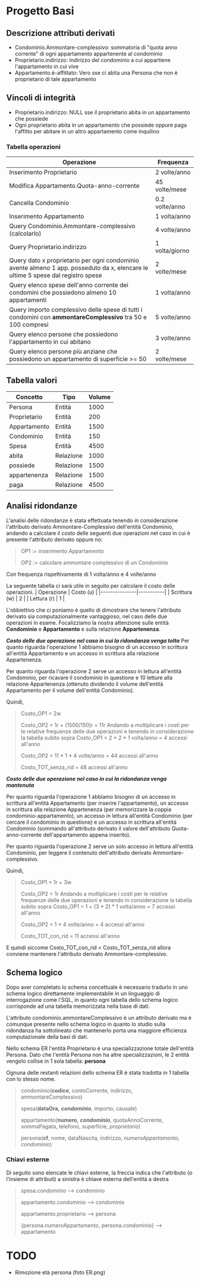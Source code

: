 # Progetto Basi

## Descrizione attributi derivati

- Condominio.Ammontare-complessivo: sommatoria di "quota anno corrente" di ogni appartamento appartenente al condominio
- Proprietario.indirizzo: Indirizzo del condominio a cui appartiene l'appartamento in cui vive
- Appartamento.è-affittato: Vero sse ci abita una Persona che non è proprietario di tale appartamento

## Vincoli di integrità

- Proprietario.indirizzo: NULL sse il proprietario abita in un appartamento che possiede
- Ogni proprietario abita in un appartamento che possiede oppure paga l'affitto per abitare in un altro appartamento come inquilino

### Tabella operazioni

| Operazione                                              | Frequenza                 |
|---------------------------------------------------------|---------------------------|
| Inserimento Proprietario                                | 2 volte/anno              |
| Modifica Appartamento.Quota-anno-corrente               | 45 volte/mese             |
| Cancella Condominio                                     | 0.2 volte/anno            |
| Inserimento Appartamento                                | 1 volta/anno              |
| Query Condominio.Ammontare-complessivo (calcolarlo)     | 4 volte/anno              |
| Query Proprietario.indirizzo                            | 1 volta/giorno            |
| Query dato x proprietario per ogni condominio avente almeno 1 app. posseduto da x, elencare le ultime 5 spese dal registro spese | 2 volte/mese |
| Query elenco spese dell'anno corrente dei condomini che possiedono almeno 10 appartamenti | 1 volta/anno |
| Query importo complessivo delle spese di tutti i condomini con **ammontareComplessivo** tra 50 e 100 compresi | 5 volte/anno |
| Query elenco persone che possiedono l'appartamento in cui abitano | 3 volte/anno |
| Query elenco persone più anziane che possiedono un appartamento di superficie >= 50 | 2 volte/mese |

## Tabella valori

| Concetto     | Tipo      | Volume |
|--------------|-----------|--------|
| Persona      | Entità    | 1000   |
| Proprietario | Entità    | 200    |
| Appartamento | Entità    | 1500   |
| Condominio   | Entità    | 150    |
| Spesa        | Entità    | 4500   |
| abita        | Relazione | 1000   |
| possiede     | Relazione | 1500   |
| appartenenza | Relazione | 1500   |
| paga         | Relazione | 4500   |

## Analisi ridondanze

L'analisi delle ridondanze è stata effettuata tenendo in considerazione l'attributo derivato Ammontare-Complessivo dell'entità Condominio, andando a calcolare il costo delle seguenti due operazioni nel caso in cui è presente l'attributo derivato oppure no:
> OP1 := inserimento Appartamento
> 
> OP2 := calcolare ammontare complessivo di un Condominio

Con frequenza rispettivamente di 1 volta/anno e 4 volte/anno

La seguente tabella ci sarà utile in seguito per calcolare il costo delle operazioni.
| Operazione    | Costo (u) |
|---------------|-----------|
| Scrittura (w) | 2         |
| Lettura (r)   | 1         |

L'obbiettivo che ci poniamo è quello di dimostrare che tenere l'attributo derivato sia computazionalmente vantaggioso, nel caso delle due operazioni in esame. Focalizziamo la nostra attenzione sulle entità **Condominio** e **Appartamento** e sulla relazione **Appartenenza**.

***Costo delle due operazione nel caso in cui la ridondanza venga tolta***
Per quanto riguarda l'operazione 1 abbiamo bisogno di un accesso in scrittura all'entità Appartamento e un accesso in scrittura alla relazione Appartenenza.

Per quanto riguarda l'operazione 2 serve un accesso in lettura all'entità Condominio, per ricavare il condominio in questione e 10 letture alla relazione Appartenenza (ottenuto dividendo il volume dell'entità Appartamento per il volume dell'entità Condominio).

Quindi,

> Costo_OP1 = 2w
> 
> Costo_OP2 = 1r + (1500/150)r = 11r
Andando a moltiplicare i costi per le relative frequenze delle due operazioni e tenendo in considerazione la tabella subito sopra
> Costo_OP1 = 2 * 2 * 1 volta/anno = 4 accessi all'anno
> 
> Costo_OP2 = 11 * 1 * 4 volte/anno = 44 accessi all'anno
>
> Costo_TOT_senza_rid = 48 accessi all'anno

***Costo delle due operazione nel caso in cui la ridondanza venga mantenuta***

Per quanto riguarda l'operazione 1 abbiamo bisogno di un accesso in scrittura all'entità Appartamento (per inserire l'appartamento), un accesso in scrittura alla relazione Appartenenza (per memorizzare la coppia condominio-appartamento), un accesso in lettura all'entità Condominio (per cercare il condominio in questione) e un accesso in scrittura all'entità Condominio (sommando all'attributo derivato il valore dell'attributo Quota-anno-corrente dell'appartamento appena inserito).

Per quanto riguarda l'operazione 2 serve un solo accesso in lettura all'entità Condominio, per leggere il contenuto dell'attributo derivato Ammontare-complessivo.

Quindi,

> Costo_OP1 = 1r + 3w
> 
> Costo_OP2 = 1r 
Andando a moltiplicare i costi per le relative frequenze delle due operazioni e tenendo in considerazione la tabella subito sopra
> Costo_OP1 = 1 + (3 * 2) * 1 volta/anno = 7 accessi all'anno
> 
> Costo_OP2 = 1 * 4 volte/anno = 4 accessi all'anno
>
> Costo_TOT_con_rid = 11 accessi all'anno


E quindi siccome Costo_TOT_con_rid < Costo_TOT_senza_rid allora conviene mantenere l'attributo derivato Ammontare-complessivo.

## Schema logico

Dopo aver completato lo schema concettuale è necessario tradurlo in uno schema logico
direttamente implementabile in un linguaggio di interrogazione come l'SQL, in quanto
ogni tabella dello schema logico corrisponde ad una tabella memorizzata nella base di dati.

L'attributo condominio.ammontareComplessivo è un attributo derivato ma è comunque presente nello schema logico
in quanto lo studio sulla ridondanza ha sottolineato che mantenerlo porta una maggiore efficienza computazionale della basi di dati.

Nello schema ER l'entità Proprietario è una specializzazione totale dell'entità Persona.
Dato che l'entità Persona non ha altre specializzazioni, le 2 entità vengolo collise in 1 sola tabella: **persona**

Ognuna delle restanti relazioni dello schema ER è stata tradotta in 1 tabella con lo stesso nome.

> condominio(**codice**, contoCorrente, indirizzo, ammontareComplessivo)
>
> spesa(**dataOra,** ***condominio***, importo, causale)
>
> appartamento(**numero,** ***condominio***, quotaAnnoCorrente, sommaPagata, telefono, superficie, *proprietario*)
>
> persona(**cf**, nome, dataNascita, indirizzo, *numeroAppartamento, condominio*)

### Chiavi esterne

Di seguito sono elencate le chiavi esterne, la freccia indica che l'attributo (o l'insieme di attributi)
a sinistra è chiave esterna dell'entità a destra

> spesa.condominio --\> condominio
>
> appartamento.condominio --\> condominio
>
> appartamento.proprietario --\> persona
>
> \{persona.numeroAppartamento, persona.condominio\} --\> appartamento

# TODO

- Rimozione età persona (foto ER.png)

